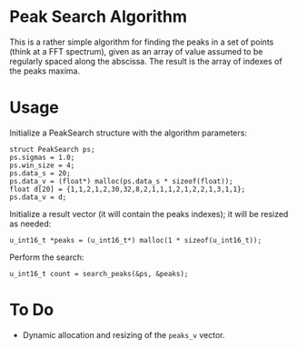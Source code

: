 Peak Search Algorithm
=====================

This is a rather simple algorithm for finding the peaks in a set of points 
(think at a FFT spectrum), given as an array of value assumed to be regularly
spaced along the abscissa. The result is the array of indexes of the peaks maxima.


Usage
=====

Initialize a PeakSearch structure with the algorithm parameters:

    struct PeakSearch ps;
    ps.sigmas = 1.0;
    ps.win_size = 4;
    ps.data_s = 20;
    ps.data_v = (float*) malloc(ps.data_s * sizeof(float));
    float d[20] = {1,1,2,1,2,30,32,8,2,1,1,1,2,1,2,2,1,3,1,1};
    ps.data_v = d;

Initialize a result vector (it will contain the peaks indexes); it will be
resized as needed:

    u_int16_t *peaks = (u_int16_t*) malloc(1 * sizeof(u_int16_t));

Perform the search:

    u_int16_t count = search_peaks(&ps, &peaks);



To Do
=====

- Dynamic allocation and resizing of the `peaks_v` vector.